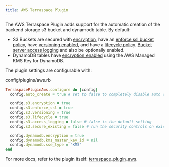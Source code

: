 ```yaml
---
title: AWS Terraspace Plugin
---
```


The AWS Terraspace Plugin adds support for the automatic creation of the backend storage s3 bucket and dynamodb table. By default:

* S3 Buckets are secured with [encryption](https://docs.aws.amazon.com/AmazonS3/latest/dev/bucket-encryption.html), have an [enforce ssl bucket policy](https://aws.amazon.com/premiumsupport/knowledge-center/s3-bucket-policy-for-config-rule/), have [versioning enabled](https://docs.aws.amazon.com/AmazonS3/latest/dev/Versioning.html), and have a [lifecycle policy](https://docs.aws.amazon.com/AmazonS3/latest/user-guide/create-lifecycle.html). [Bucket server access logging](https://docs.aws.amazon.com/AmazonS3/latest/dev/ServerLogs.html) and also be optionally enabled.
* DynamoDB tables have [encryption enabled](https://docs.aws.amazon.com/amazondynamodb/latest/developerguide/EncryptionAtRest.html) using the AWS Managed KMS Key for DynamoDB.

The plugin settings are configurable with:

config/plugins/aws.rb

```ruby
TerraspacePluginAws.configure do |config|
  config.auto_create = true # set to false to completely disable auto creation

  config.s3.encryption = true
  config.s3.enforce_ssl = true
  config.s3.versioning = true
  config.s3.lifecycle = true
  config.s3.access_logging = false # false is the default setting
  config.s3.secure_existing = false # run the security controls on existing buckets. by default, only run on newly created bucket the first time

  config.dynamodb.encryption = true
  config.dynamodb.kms_master_key_id = nil
  config.dynamodb.sse_type = "KMS"
end
```

For more docs, refer to the plugin itself: [terraspace_plugin_aws](https://github.com/boltops-tools/terraspace_plugin_aws).